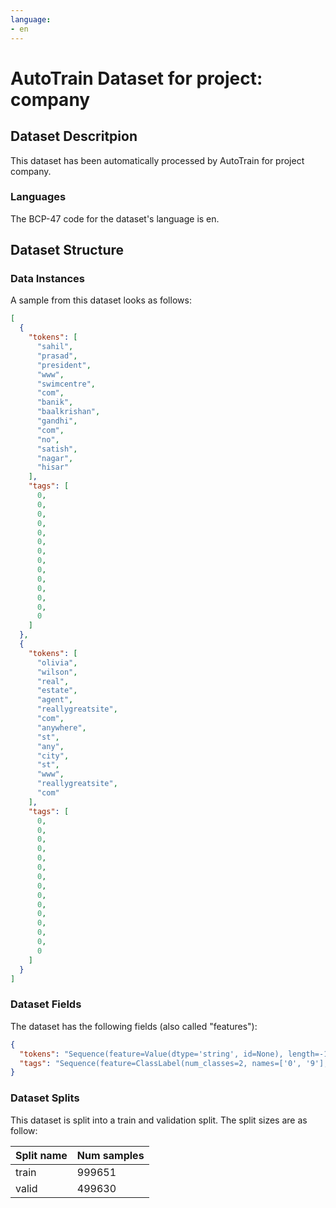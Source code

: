 ```yaml
---
language:
- en
---
```

# AutoTrain Dataset for project: company

## Dataset Descritpion

This dataset has been automatically processed by AutoTrain for project company.

### Languages

The BCP-47 code for the dataset's language is en.

## Dataset Structure

### Data Instances

A sample from this dataset looks as follows:

```json
[
  {
    "tokens": [
      "sahil",
      "prasad",
      "president",
      "www",
      "swimcentre",
      "com",
      "banik",
      "baalkrishan",
      "gandhi",
      "com",
      "no",
      "satish",
      "nagar",
      "hisar"
    ],
    "tags": [
      0,
      0,
      0,
      0,
      0,
      0,
      0,
      0,
      0,
      0,
      0,
      0,
      0,
      0
    ]
  },
  {
    "tokens": [
      "olivia",
      "wilson",
      "real",
      "estate",
      "agent",
      "reallygreatsite",
      "com",
      "anywhere",
      "st",
      "any",
      "city",
      "st",
      "www",
      "reallygreatsite",
      "com"
    ],
    "tags": [
      0,
      0,
      0,
      0,
      0,
      0,
      0,
      0,
      0,
      0,
      0,
      0,
      0,
      0,
      0
    ]
  }
]
```

### Dataset Fields

The dataset has the following fields (also called "features"):

```json
{
  "tokens": "Sequence(feature=Value(dtype='string', id=None), length=-1, id=None)",
  "tags": "Sequence(feature=ClassLabel(num_classes=2, names=['0', '9'], id=None), length=-1, id=None)"
}
```

### Dataset Splits

This dataset is split into a train and validation split. The split sizes are as follow:

| Split name   | Num samples         |
| ------------ | ------------------- |
| train        | 999651 |
| valid        | 499630 |
